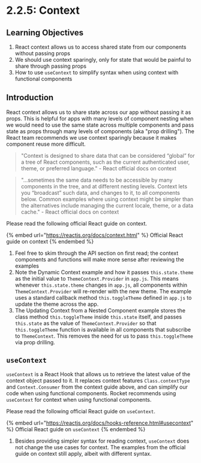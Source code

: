 # 2.2.5: Context

## Learning Objectives

1. React context allows us to access shared state from our components without passing props
2. We should use context sparingly, only for state that would be painful to share through passing props
3. How to use `useContext` to simplify syntax when using context with functional components

## Introduction

React context allows us to share state across our app without passing it as props. This is helpful for apps with many levels of component nesting when we would need to use the same state across multiple components and pass state as props through many levels of components (aka "prop drilling"). The React team recommends we use context sparingly because it makes component reuse more difficult.

> "Context is designed to share data that can be considered “global” for a tree of React components, such as the current authenticated user, theme, or preferred language." - React official docs on context

> "...sometimes the same data needs to be accessible by many components in the tree, and at different nesting levels. Context lets you “broadcast” such data, and changes to it, to all components below. Common examples where using context might be simpler than the alternatives include managing the current locale, theme, or a data cache." - React official docs on context

Please read the following official React guide on context.

{% embed url="https://reactjs.org/docs/context.html" %}
Official React guide on context
{% endembed %}

1. Feel free to skim through the API section on first read; the context components and functions will make more sense after reviewing the examples
2. Note the Dynamic Context example and how it passes `this.state.theme` as the initial value to `ThemeContext.Provider` in `app.js`. This means whenever `this.state.theme` changes in `app.js`, all components within `ThemeContext.Provider` will re-render with the new theme. The example uses a standard callback method `this.toggleTheme` defined in `app.js` to update the theme across the app.
3. The Updating Context from a Nested Component example stores the class method `this.toggleTheme` inside `this.state` itself, and passes `this.state` as the value of `ThemeContext.Provider` so that `this.toggleTheme` function is available in all components that subscribe to `ThemeContext`. This removes the need for us to pass `this.toggleTheme` via prop drilling.

## `useContext`

`useContext` is a React Hook that allows us to retrieve the latest value of the context object passed to it. It replaces context features `Class.contextType` and `Context.Consumer` from the context guide above, and can simplify our code when using functional components. Rocket recommends using `useContext` for context when using functional components.

Please read the following official React guide on `useContext`.

{% embed url="https://reactjs.org/docs/hooks-reference.html#usecontext" %}
Official React guide on `useContext`
{% endembed %}

1. Besides providing simpler syntax for reading context, `useContext` does not change the use cases for context. The examples from the official guide on context still apply, albeit with different syntax.
